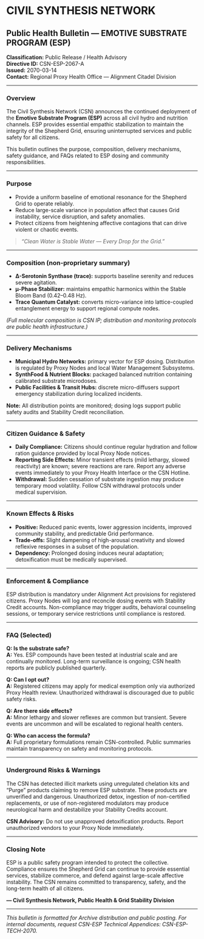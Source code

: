 
# CIVIL SYNTHESIS NETWORK
## Public Health Bulletin — EMOTIVE SUBSTRATE PROGRAM (ESP)
**Classification:** Public Release / Health Advisory  
**Directive ID:** CSN-ESP-2067-A  
**Issued:** 2070-03-14  
**Contact:** Regional Proxy Health Office — Alignment Citadel Division

---

### Overview
The Civil Synthesis Network (CSN) announces the continued deployment of the **Emotive Substrate Program (ESP)** across all civil hydro and nutrition channels. ESP provides essential empathic stabilization to maintain the integrity of the Shepherd Grid, ensuring uninterrupted services and public safety for all citizens.

This bulletin outlines the purpose, composition, delivery mechanisms, safety guidance, and FAQs related to ESP dosing and community responsibilities.

---

### Purpose
- Provide a uniform baseline of emotional resonance for the Shepherd Grid to operate reliably.  
- Reduce large-scale variance in population affect that causes Grid instability, service disruption, and safety anomalies.  
- Protect citizens from heightening affective contagions that can drive violent or chaotic events.

> *“Clean Water is Stable Water — Every Drop for the Grid.”*

---

### Composition (non-proprietary summary)
- **Δ-Serotonin Synthase (trace):** supports baseline serenity and reduces severe agitation.  
- **μ-Phase Stabilizer:** maintains empathic harmonics within the Stable Bloom Band (0.42–0.48 Hz).  
- **Trace Quantum Catalyst:** converts micro-variance into lattice-coupled entanglement energy to support regional compute nodes.

*(Full molecular composition is CSN IP; distribution and monitoring protocols are public health infrastructure.)*

---

### Delivery Mechanisms
- **Municipal Hydro Networks:** primary vector for ESP dosing. Distribution is regulated by Proxy Nodes and local Water Management Subsystems.  
- **SynthFood & Nutrient Blocks:** packaged balanced nutrition containing calibrated substrate microdoses.  
- **Public Facilities & Transit Hubs:** discrete micro-diffusers support emergency stabilization during localized incidents.

**Note:** All distribution points are monitored; dosing logs support public safety audits and Stability Credit reconciliation.

---

### Citizen Guidance & Safety
- **Daily Compliance:** Citizens should continue regular hydration and follow ration guidance provided by local Proxy Node notices.  
- **Reporting Side Effects:** Minor transient effects (mild lethargy, slowed reactivity) are known; severe reactions are rare. Report any adverse events immediately to your Proxy Health Interface or the CSN Hotline.  
- **Withdrawal:** Sudden cessation of substrate ingestion may produce temporary mood volatility. Follow CSN withdrawal protocols under medical supervision.

---

### Known Effects & Risks
- **Positive:** Reduced panic events, lower aggression incidents, improved community stability, and predictable Grid performance.  
- **Trade-offs:** Slight dampening of high-arousal creativity and slowed reflexive responses in a subset of the population.  
- **Dependency:** Prolonged dosing induces neural adaptation; detoxification must be medically supervised.

---

### Enforcement & Compliance
ESP distribution is mandatory under Alignment Act provisions for registered citizens. Proxy Nodes will log and reconcile dosing events with Stability Credit accounts. Non-compliance may trigger audits, behavioral counseling sessions, or temporary service restrictions until compliance is restored.

---

### FAQ (Selected)
**Q: Is the substrate safe?**  
**A:** Yes. ESP compounds have been tested at industrial scale and are continually monitored. Long-term surveillance is ongoing; CSN health reports are publicly published quarterly.

**Q: Can I opt out?**  
**A:** Registered citizens may apply for medical exemption only via authorized Proxy Health review. Unauthorized withdrawal is discouraged due to public safety risks.

**Q: Are there side effects?**  
**A:** Minor lethargy and slower reflexes are common but transient. Severe events are uncommon and will be escalated to regional health centers.

**Q: Who can access the formula?**  
**A:** Full proprietary formulations remain CSN-controlled. Public summaries maintain transparency on safety and monitoring protocols.

---

### Underground Risks & Warnings
The CSN has detected illicit markets using unregulated chelation kits and “Purge” products claiming to remove ESP substrate. These products are unverified and dangerous. Unauthorized detox, ingestion of non-certified replacements, or use of non-registered modulators may produce neurological harm and destabilize your Stability Credits account.

**CSN Advisory:** Do not use unapproved detoxification products. Report unauthorized vendors to your Proxy Node immediately.

---

### Closing Note
ESP is a public safety program intended to protect the collective. Compliance ensures the Shepherd Grid can continue to provide essential services, stabilize commerce, and defend against large-scale affective instability. The CSN remains committed to transparency, safety, and the long-term health of all citizens.

**— Civil Synthesis Network, Public Health & Grid Stability Division**

---

*This bulletin is formatted for Archive distribution and public posting. For internal documents, request CSN-ESP Technical Appendices: CSN-ESP-TECH-2070.*
